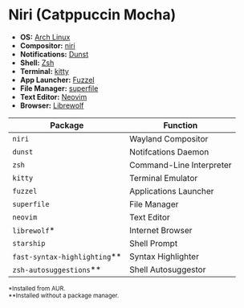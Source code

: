 # Niri (Catppuccin Mocha)
+ **OS:** [Arch Linux](https://archlinux.org)
+ **Compositor:** [niri](https://github.com/YaLTeR/niri)
+ **Notifications:** [Dunst](https://dunst-project.org)
+ **Shell:** [Zsh](https://www.zsh.org)
+ **Terminal:** [kitty](https://sw.kovidgoyal.net/kitty)
+ **App Launcher:** [Fuzzel](https://codeberg.org/dnkl/fuzzel)
+ **File Manager:** [superfile](https://superfile.netlify.app)
+ **Text Editor:** [Neovim](https://neovim.io)
+ **Browser:** [Librewolf](https://librewolf.net)

| Package | Function |
| ------- | -------- |
| `niri` | Wayland Compositor |
| `dunst` | Notifcations Daemon |
| `zsh` | Command-Line Interpreter |
| `kitty` | Terminal Emulator |
| `fuzzel` | Applications Launcher |
| `superfile` | File Manager |
| `neovim` | Text Editor |
| `librewolf`* | Internet Browser |
| `starship` | Shell Prompt |
| `fast-syntax-highlighting`** | Syntax Highlighter |
| `zsh-autosuggestions`** | Shell Autosuggestor |
<sub>*Installed from AUR.</sub>  
<sup>**Installed without a package manager.</sup>
